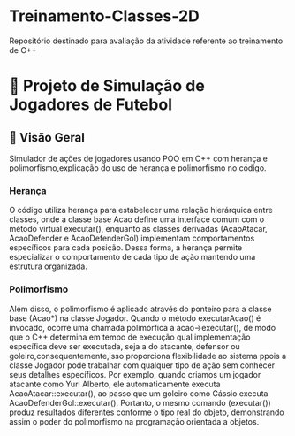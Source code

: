 # Treinamento-Classes-2D
Repositório destinado para avaliação da atividade referente ao treinamento de C++ 

# 🚀 Projeto de Simulação de Jogadores de Futebol

## 📌 Visão Geral
Simulador de ações de jogadores usando POO em C++ com herança e polimorfismo,explicação do uso de herança e polimorfismo no código.

### Herança
O código utiliza herança para estabelecer uma relação hierárquica entre classes, onde a classe base Acao define uma interface comum com o método virtual executar(), enquanto as classes derivadas (AcaoAtacar, AcaoDefender e AcaoDefenderGol) implementam comportamentos específicos para cada posição. Dessa forma, a herança permite especializar o comportamento de cada tipo de ação mantendo uma estrutura organizada.

### Polimorfismo
Além disso, o polimorfismo é aplicado através do ponteiro para a classe base (Acao*) na classe Jogador. Quando o método executarAcao() é invocado, ocorre uma chamada polimórfica a acao->executar(), de modo que o C++ determina em tempo de execução qual implementação específica deve ser executada, seja a do atacante, defensor ou goleiro,consequentemente,isso proporciona flexibilidade ao sistema ppois a classe Jogador pode trabalhar com qualquer tipo de ação sem conhecer seus detalhes específicos. Por exemplo, quando criamos um jogador atacante como Yuri Alberto, ele automaticamente executa AcaoAtacar::executar(), ao passo que um goleiro como Cássio executa AcaoDefenderGol::executar(). Portanto, o mesmo comando (executar()) produz resultados diferentes conforme o tipo real do objeto, demonstrando assim o poder do polimorfismo na programação orientada a objetos.